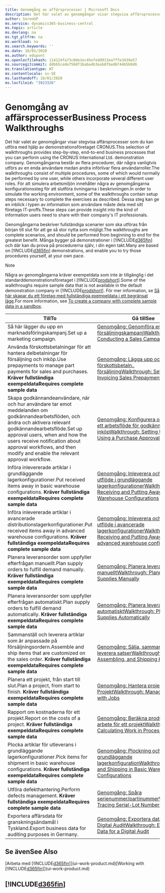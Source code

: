 ```yaml
---
title: Genomgång av affärsprocesser | Microsoft Docs
description: Det här valet av genomgångar visar stegvisa affärsprocesser som du kan utföra med hjälp av demonstrationsföretaget CRONUS.
author: SorenGP
ms.service: dynamics365-business-central
ms.topic: article
ms.devlang: na
ms.tgt_pltfrm: na
ms.workload: na
ms.search.keywords: ''
ms.date: 10/01/2020
ms.author: edupont
ms.openlocfilehash: 114124fa73c0de1ec45efedd913ea7ffe3439a57
ms.sourcegitcommit: ddbb5cede750df1baba4b3eab8fbed6744b5b9d6
ms.translationtype: HT
ms.contentlocale: sv-SE
ms.lasthandoff: 10/01/2020
ms.locfileid: "3923326"
---
```

# <a name="business-process-walkthroughs"></a><span data-ttu-id="f24ed-103">Genomgång av affärsprocesser</span><span class="sxs-lookup"><span data-stu-id="f24ed-103">Business Process Walkthroughs</span></span>

<span data-ttu-id="f24ed-104">Det här valet av genomgångar visar stegvisa affärsprocesser som du kan utföra med hjälp av demonstrationsföretaget CRONUS.</span><span class="sxs-lookup"><span data-stu-id="f24ed-104">This selection of walkthroughs provides step-by-step, end-to-end business processes that you can perform using the CRONUS International Ltd. demonstration company.</span></span> <span data-ttu-id="f24ed-105">Genomgångarna består av flera procedurer, där några vanligtvis utförs av en enda användare medan andra införlivar flera användarroller.</span><span class="sxs-lookup"><span data-stu-id="f24ed-105">The walkthroughs consist of multiple procedures, some of which would normally be performed by one user, while others incorporate several different user roles.</span></span> <span data-ttu-id="f24ed-106">För att simulera arbetsmiljön innehåller några av genomgångarna konfigurationssteg för att slutföra övningarna i beskrivningen.</span><span class="sxs-lookup"><span data-stu-id="f24ed-106">In order to simulate the working environment, some of the walkthroughs contain setup steps necessary to complete the exercises as described.</span></span> <span data-ttu-id="f24ed-107">Dessa steg kan ge en inblick i typen av information som användare måste dela med sitt företags IT-proffs.</span><span class="sxs-lookup"><span data-stu-id="f24ed-107">These steps can provide insight into the kind of information users need to share with their company's IT professionals.</span></span>  

 <span data-ttu-id="f24ed-108">Genomgångarna beskriver fullständiga scenarier som ska utföras från början till slut för att ge så stor nytta som möjligt.</span><span class="sxs-lookup"><span data-stu-id="f24ed-108">The walkthroughs are complete scenarios, and should be performed from beginning to end for the greatest benefit.</span></span> <span data-ttu-id="f24ed-109">Många bygger på demonstrationer i [!INCLUDE[d365fin](includes/d365fin_md.md)] och där kan du prova på procedurerna själv, i din egen takt.</span><span class="sxs-lookup"><span data-stu-id="f24ed-109">Many are based on [!INCLUDE[d365fin](includes/d365fin_md.md)] demonstrations, and enable you to try those procedures yourself, at your own pace.</span></span>  

> [!NOTE]
> <span data-ttu-id="f24ed-110">Några av genomgångarna kräver exempeldata som inte är tillgänglig i det standarddemonstrationsföretaget i [!INCLUDE[prodshort](includes/prodshort.md)].</span><span class="sxs-lookup"><span data-stu-id="f24ed-110">Some of the walkthroughs require sample data that is not available in the default demonstration company in [!INCLUDE[prodshort](includes/prodshort.md)].</span></span> <span data-ttu-id="f24ed-111">För mer information, se [Så här skapar du ett företag med fullständiga exempeldata i ett begränsat läge](across-how-create-sandbox-environment.md#to-create-a-company-with-complete-sample-data-in-a-sandbox).</span><span class="sxs-lookup"><span data-stu-id="f24ed-111">For more information, see [To create a company with complete sample data in a sandbox](across-how-create-sandbox-environment.md#to-create-a-company-with-complete-sample-data-in-a-sandbox).</span></span>

|<span data-ttu-id="f24ed-112">Till</span><span class="sxs-lookup"><span data-stu-id="f24ed-112">To</span></span>|<span data-ttu-id="f24ed-113">Gå till</span><span class="sxs-lookup"><span data-stu-id="f24ed-113">See</span></span>|  
|--------|---------|  
|<span data-ttu-id="f24ed-114">Så här lägger du upp en marknadsföringskampanj.</span><span class="sxs-lookup"><span data-stu-id="f24ed-114">Set up a marketing campaign.</span></span>|[<span data-ttu-id="f24ed-115">Genomgång: Genomföra en försäljningskampanj</span><span class="sxs-lookup"><span data-stu-id="f24ed-115">Walkthrough: Conducting a Sales Campaign</span></span>](walkthrough-conducting-a-sales-campaign.md)|  
|<span data-ttu-id="f24ed-116">Använda förskottsbetalningar för att hantera delbetalningar för försäljning och inköp.</span><span class="sxs-lookup"><span data-stu-id="f24ed-116">Use prepayments to manage part payments for sales and purchases.</span></span> <span data-ttu-id="f24ed-117">**Kräver fullständiga exempeldata**</span><span class="sxs-lookup"><span data-stu-id="f24ed-117">**Requires complete sample data**</span></span> |[<span data-ttu-id="f24ed-118">Genomgång: Lägga upp och fakturera förskottsbetaln., försäljning</span><span class="sxs-lookup"><span data-stu-id="f24ed-118">Walkthrough: Setting Up and Invoicing Sales Prepayments</span></span>](walkthrough-setting-up-and-invoicing-sales-prepayments.md)|  
|<span data-ttu-id="f24ed-119">Skapa godkännandeanvändare, när och hur användare tar emot meddelanden om godkännandearbetsflöden, och ändra och aktivera relevant godkännandearbetsflöde.</span><span class="sxs-lookup"><span data-stu-id="f24ed-119">Set up approval users, when and how the users receive notification about approval workflows, and then modify and enable the relevant approval workflow.</span></span>|[<span data-ttu-id="f24ed-120">Genomgång: Konfigurera och använda ett arbetsflöde för godkännande av inköp</span><span class="sxs-lookup"><span data-stu-id="f24ed-120">Walkthrough: Setting Up and Using a Purchase Approval Workflow</span></span>](walkthrough-setting-up-and-using-a-purchase-approval-workflow.md)|  
|<span data-ttu-id="f24ed-121">Införa inlevererade artiklar i grundläggande lagerkonfigurationer.</span><span class="sxs-lookup"><span data-stu-id="f24ed-121">Put received items away in basic warehouse configurations.</span></span> <span data-ttu-id="f24ed-122">**Kräver fullständiga exempeldata**</span><span class="sxs-lookup"><span data-stu-id="f24ed-122">**Requires complete sample data**</span></span>|[<span data-ttu-id="f24ed-123">Genomgång: Inleverera och införa utflöde i grundläggande lagerkonfigurationer</span><span class="sxs-lookup"><span data-stu-id="f24ed-123">Walkthrough: Receiving and Putting Away in Basic Warehouse Configurations</span></span>](walkthrough-receiving-and-putting-away-in-basic-warehousing.md)|  
|<span data-ttu-id="f24ed-124">Införa inlevererade artiklar i avancerade distributionslagerkonfigurationer.</span><span class="sxs-lookup"><span data-stu-id="f24ed-124">Put received items away in advanced warehouse configurations.</span></span> <span data-ttu-id="f24ed-125">**Kräver fullständiga exempeldata**</span><span class="sxs-lookup"><span data-stu-id="f24ed-125">**Requires complete sample data**</span></span>|[<span data-ttu-id="f24ed-126">Genomgång: Inleverera och införa utflöde i avancerade lagerkonfigurationer</span><span class="sxs-lookup"><span data-stu-id="f24ed-126">Walkthrough: Receiving and Putting Away in advanced warehouse configurations</span></span>](walkthrough-receiving-and-putting-away-in-advanced-warehousing.md)|  
|<span data-ttu-id="f24ed-127">Planera leveransorder som uppfyller efterfrågan manuellt.</span><span class="sxs-lookup"><span data-stu-id="f24ed-127">Plan supply orders to fulfill demand manually.</span></span> <span data-ttu-id="f24ed-128">**Kräver fullständiga exempeldata**</span><span class="sxs-lookup"><span data-stu-id="f24ed-128">**Requires complete sample data**</span></span>|[<span data-ttu-id="f24ed-129">Genomgång: Planera leveranser manuellt</span><span class="sxs-lookup"><span data-stu-id="f24ed-129">Walkthrough: Planning Supplies Manually</span></span>](walkthrough-planning-supplies-manually.md)|  
|<span data-ttu-id="f24ed-130">Planera leveransorder som uppfyller efterfrågan automatiskt.</span><span class="sxs-lookup"><span data-stu-id="f24ed-130">Plan supply orders to fulfill demand automatically.</span></span> <span data-ttu-id="f24ed-131">**Kräver fullständiga exempeldata**</span><span class="sxs-lookup"><span data-stu-id="f24ed-131">**Requires complete sample data**</span></span>|[<span data-ttu-id="f24ed-132">Genomgång: Planera leveranser automatiskt</span><span class="sxs-lookup"><span data-stu-id="f24ed-132">Walkthrough: Planning Supplies Automatically</span></span>](walkthrough-planning-supplies-automatically.md)|  
|<span data-ttu-id="f24ed-133">Sammanställ och leverera artiklar som är anpassade på försäljningsordern.</span><span class="sxs-lookup"><span data-stu-id="f24ed-133">Assemble and ship items that are customized on the sales order.</span></span> <span data-ttu-id="f24ed-134">**Kräver fullständiga exempeldata**</span><span class="sxs-lookup"><span data-stu-id="f24ed-134">**Requires complete sample data**</span></span>|[<span data-ttu-id="f24ed-135">Genomgång: Sälja, sammanställa och leverera satser</span><span class="sxs-lookup"><span data-stu-id="f24ed-135">Walkthrough: Selling, Assembling, and Shipping Kits</span></span>](walkthrough-selling-assembling-and-shipping-kits.md)|  
|<span data-ttu-id="f24ed-136">Planera ett projekt, från start till slut.</span><span class="sxs-lookup"><span data-stu-id="f24ed-136">Plan a project, from start to finish.</span></span> <span data-ttu-id="f24ed-137">**Kräver fullständiga exempeldata**</span><span class="sxs-lookup"><span data-stu-id="f24ed-137">**Requires complete sample data**</span></span>|[<span data-ttu-id="f24ed-138">Genomgång: Hantera projekt med Projekt</span><span class="sxs-lookup"><span data-stu-id="f24ed-138">Walkthrough: Managing Projects with Jobs</span></span>](walkthrough-managing-projects-with-jobs.md)|  
|<span data-ttu-id="f24ed-139">Rapport om kostnaderna för ett projekt.</span><span class="sxs-lookup"><span data-stu-id="f24ed-139">Report on the costs of a project.</span></span> <span data-ttu-id="f24ed-140">**Kräver fullständiga exempeldata**</span><span class="sxs-lookup"><span data-stu-id="f24ed-140">**Requires complete sample data**</span></span>|[<span data-ttu-id="f24ed-141">Genomgång: Beräkna produkter i arbete för ett projekt</span><span class="sxs-lookup"><span data-stu-id="f24ed-141">Walkthrough: Calculating Work in Process for a Job</span></span>](walkthrough-calculating-work-in-process-for-a-job.md)|  
|<span data-ttu-id="f24ed-142">Plocka artiklar för utleverans i grundläggande lagerkonfigurationer.</span><span class="sxs-lookup"><span data-stu-id="f24ed-142">Pick items for shipment in basic warehouse configurations.</span></span> <span data-ttu-id="f24ed-143">**Kräver fullständiga exempeldata**</span><span class="sxs-lookup"><span data-stu-id="f24ed-143">**Requires complete sample data**</span></span>|[<span data-ttu-id="f24ed-144">Genomgång: Plockning och leverans i grundläggande lagerkonfiguration</span><span class="sxs-lookup"><span data-stu-id="f24ed-144">Walkthrough: Picking and Shipping in Basic Warehouse Configurations</span></span>](walkthrough-picking-and-shipping-in-basic-warehousing.md)|  
|<span data-ttu-id="f24ed-145">Utföra defekthantering.</span><span class="sxs-lookup"><span data-stu-id="f24ed-145">Perform defects management.</span></span> <span data-ttu-id="f24ed-146">**Kräver fullständiga exempeldata**</span><span class="sxs-lookup"><span data-stu-id="f24ed-146">**Requires complete sample data**</span></span>|[<span data-ttu-id="f24ed-147">Genomgång: Spåra serienummer/partinummer</span><span class="sxs-lookup"><span data-stu-id="f24ed-147">Walkthrough: Tracing Serial-Lot Numbers</span></span>](walkthrough-tracing-serial-lot-numbers.md)|
|<span data-ttu-id="f24ed-148">Exportera affärsdata för granskningsändamål i Tyskland.</span><span class="sxs-lookup"><span data-stu-id="f24ed-148">Export business data for auditing purposes in Germany.</span></span>|[<span data-ttu-id="f24ed-149">Genomgång: Exportera data för en Digital Audit</span><span class="sxs-lookup"><span data-stu-id="f24ed-149">Walkthrough: Exporting Data for a Digital Audit</span></span>](LocalFunctionality/Germany/walkthrough-exporting-data-for-a-digital-audit.md)|

## <a name="see-also"></a><span data-ttu-id="f24ed-150">Se även</span><span class="sxs-lookup"><span data-stu-id="f24ed-150">See Also</span></span>

<span data-ttu-id="f24ed-151">[Arbeta med [!INCLUDE[d365fin](includes/d365fin_md.md)]](ui-work-product.md)</span><span class="sxs-lookup"><span data-stu-id="f24ed-151">[Working with [!INCLUDE[d365fin](includes/d365fin_md.md)]](ui-work-product.md)</span></span>  

## [!INCLUDE[d365fin](includes/free_trial_md.md)]  
